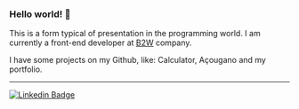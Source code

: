 ### Hello world! 👋

This is a form typical of presentation in the programming world. 
I am currently a front-end developer at [B2W](@b2w-marketplace) company. 

I have some projects on my Github, like: Calculator, Açougano and my portfolio.

******
[![Linkedin Badge](https://img.shields.io/badge/-LinkedIn-blue?style=flat-square&logo=Linkedin&logoColor=white&link=https://github.com/Alessandra-Nastassja/)](https://github.com/Alessandra-Nastassja/)
